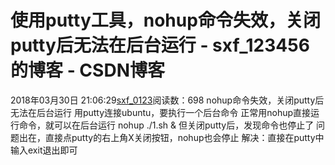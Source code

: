 # 使用putty工具，nohup命令失效，关闭putty后无法在后台运行 - sxf_123456的博客 - CSDN博客
2018年03月30日 21:06:29[sxf_0123](https://me.csdn.net/sxf_123456)阅读数：698
                nohup命令失效，关闭putty后无法在后台运行
用putty连接ubuntu，要执行一个后台命令
正常用nohup直接运行命令，就可以在后台运行
nohup ./1.sh &
但关闭putty后，发现命令也停止了
问题出在，直接点putty的右上角X关闭按钮，nohup也会停止
解决：直接在putty中输入exit退出即可            
